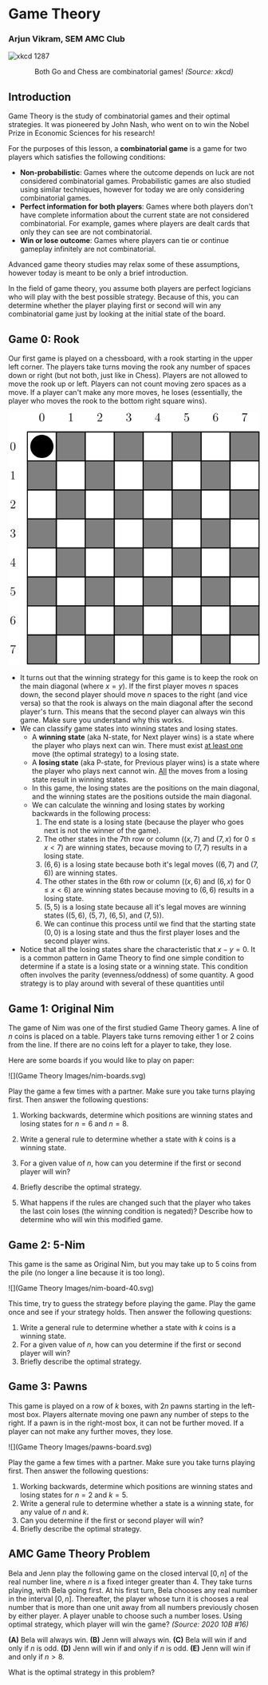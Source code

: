 # Game Theory

### Arjun Vikram, SEM AMC Club

![xkcd 1287](https://www.explainxkcd.com/wiki/images/6/65/puzzle.png)

<center>Both Go and Chess are combinatorial games! <i>(Source: xkcd)</i></i></center>

## Introduction

Game Theory is the study of combinatorial games and their optimal strategies. It was pioneered by John Nash, who went on to win the Nobel Prize in Economic Sciences for his research!

For the purposes of this lesson, a **combinatorial game** is a game for two players which satisfies the following conditions:

- **Non-probabilistic**: Games where the outcome depends on luck are not considered combinatorial games. Probabilistic games are also studied using similar techniques, however for today we are only considering combinatorial games.
- **Perfect information for both players**: Games where both players don't have complete information about the current state are not considered combinatorial. For example, games where players are dealt cards that only they can see are not combinatorial.
- **Win or lose outcome**: Games where players can tie or continue gameplay infinitely are not combinatorial.

Advanced game theory studies may relax some of these assumptions, however today is meant to be only a brief introduction.

In the field of game theory, you assume both players are perfect logicians who will play with the best possible strategy. Because of this, you can determine whether the player playing first or second will win any combinatorial game just by looking at the initial state of the board.









## Game 0: Rook

Our first game is played on a chessboard, with a rook starting in the upper left corner. The players take turns moving the rook any number of spaces down or right (but not both, just like in Chess). Players are not allowed to move the rook up or left. Players can not count moving zero spaces as a move. If a player can't make any more moves, he loses (essentially, the player who moves the rook to the bottom right square wins).

<span><!--
unitsize(1cm);
for (real x = 0; x < 8; ++x) {
    for (real y = 0; y < 8; ++y) {
        if ((x+y)%2 == 0) {
            fill((x, y)--(x+1, y)--(x+1, y+1)--(x, y+1)--cycle, gray);
        }
        draw((x, y)--(x+1, y)--(x+1, y+1)--(x, y+1)--cycle, black+1);
    }
    label((string) x, (x+0.5, 8.5));
}
for (real y = 0; y < 8; ++y) {
    label((string) y, (-0.5, 7.5-y));
}
fill(circle((0.5, 7.5), 0.4), black);
--></span>

<img src="Game Theory Images/rook-board.svg" style="zoom:80%;" />

- It turns out that the winning strategy for this game is to keep the rook on the main diagonal (where $x=y$). If the first player moves $n$ spaces down, the second player should move $n$ spaces to the right (and vice versa) so that the rook is always on the main diagonal after the second player's turn. This means that the second player can always win this game. Make sure you understand why this works.
- We can classify game states into winning states and losing states.
  - A **winning state** (aka N-state, for Next player wins) is a state where the player who plays next can win. There must exist <u>at least one</u> move (the optimal strategy) to a losing state.
  - A **losing state** (aka P-state, for Previous player wins) is a state where the player who plays next cannot win. <u>All</u> the moves from a losing state result in winning states.
  - In this game, the losing states are the positions on the main diagonal, and the winning states are the positions outside the main diagonal.
  - We can calculate the winning and losing states by working backwards in the following process:
    1. The end state is a losing state (because the player who goes next is not the winner of the game).
    2. The other states in the 7th row or column ($(x,7)$ and $(7,x)$ for $0\le x \lt 7$) are winning states, because moving to $(7,7)$ results in a losing state.
    3. $(6, 6)$ is a losing state because both it's legal moves ($(6,7)$ and $(7,6)$) are winning states.
    4. The other states in the 6th row or column ($(x,6)$ and $(6,x)$ for $0\le x \lt 6$) are winning states because moving to $(6, 6)$ results in a losing state.
    5. $(5, 5)$ is a losing state because all it's legal moves are winning states ($(5,6)$, $(5, 7)$, $(6, 5)$, and $(7, 5)$).
    6. We can continue this process until we find that the starting state $(0, 0)$ is a losing state and thus the first player loses and the second player wins.
- Notice that all the losing states share the characteristic that $x-y=0$. It is a common pattern in Game Theory to find one simple condition to determine if a state is a losing state or a winning state. This condition often involves the parity (evenness/oddness) of some quantity. A good strategy is to play around with several of these quantities until 

## Game 1: Original Nim

The game of Nim was one of the first studied Game Theory games. A line of $n$ coins is placed on a table. Players take turns removing either $1$ or $2$ coins from the line. If there are no coins left for a player to take, they lose.

Here are some boards if you would like to play on paper:

<span><!--
unitsize(1cm);
// Typora mangles strings in quotes
// It should read {quote}{dollars}n=%d{dollars}{quote}
void drawRow(int n, real y, string l=format("$n=%dquot;, n)) {
    label(l, (-1.5, y));
    for (int x=0; x < n; ++x)
        fill(circle((x, y), 0.4), gray(.4));
}
int[] ns = {6, 8};
for (int i = 0; i < ns.length; ++i)
    drawRow(ns[i], -1.5*i);
drawRow(10, -1.5*ns.length, "$n=21quot;);
drawRow(10, -1.5*ns.length-1, "");
fill(circle((9.87, -1.5*ns.length-0.5), 0.4), gray(.4));
--></span>

![](Game Theory Images/nim-boards.svg)

Play the game a few times with a partner. Make sure you take turns playing first. Then answer the following questions:

1. Working backwards, determine which positions are winning states and losing states for $n=6$ and $n=8$.
2. Write a general rule to determine whether a state with $k$ coins is a winning state.
3. For a given value of $n$, how can you determine if the first or second player will win?
4. Briefly describe the optimal strategy.

5. What happens if the rules are changed such that the player who takes the last coin loses (the winning condition is negated)? Describe how to determine who will win this modified game.

## Game 2: 5-Nim

This game is the same as Original Nim, but you may take up to $5$ coins from the pile (no longer a line because it is too long).

<span><!--
unitsize(1cm);
// Typora mangles strings in quotes
// It should read {quote}{dollars}n=%d{dollars}{quote}
void drawRow(int n, real y, string l=format("$n=%dquot;, n)) {
    label(l, (-1.5, y));
    for (int x=0; x < n; ++x)
        fill(circle((x, y), 0.4), gray(.4));
}
drawRow(10, 0, "$n=40quot;);
drawRow(10, -1, "");
drawRow(10, -2, "");
drawRow(10, -3, "");
--></span>

![](Game Theory Images/nim-board-40.svg)

This time, try to guess the strategy before playing the game. Play the game once and see if your strategy holds. Then answer the following questions:

1. Write a general rule to determine whether a state with $k$ coins is a winning state.
2. For a given value of $n$, how can you determine if the first or second player will win?
3. Briefly describe the optimal strategy.





## Game 3: Pawns

This game is played on a row of $k$ boxes, with $2n$ pawns starting in the left-most box. Players alternate moving one pawn any number of steps to the right. If a pawn is in the right-most box, it can not be further moved. If a player can not make any further moves, they lose.

<span><!--
unitsize(2cm);
for (real x = 0; x < 5; ++x)
    draw((x, 0)--(x+1, 0)--(x+1, 1)--(x, 1)--cycle, black+1);
void triangle(real x, real y) {
    fill((x, y)--(x+0.2, y)--(x+0.1, y+0.3)--cycle, black);
}
for (real x = 0.1; x < 1; x += 0.5)
    for (real y = 0.1; y < 1; y += 0.5)
        triangle(x, y);
// Typora mangles strings in quotes
// It should read {quote}{dollars}n=2{dollars}{quote}
label("$n=2$", (-0.5, 0.65));
label("$k=5$", (-0.5, 0.35));
label("Goal", (4.5, 0.15));
--></span>

![](Game Theory Images/pawns-board.svg)

Play the game a few times with a partner. Make sure you take turns playing first. Then answer the following questions:

1. Working backwards, determine which positions are winning states and losing states for $n=2$ and $k=5$.
2. Write a general rule to determine whether a state is a winning state, for any value of $n$ and $k$.
3. Can you determine if the first or second player will win?
4. Briefly describe the optimal strategy.

## AMC Game Theory Problem

Bela and Jenn play the following game on the closed interval $[0, n]$ of the real number line, where $n$ is a fixed integer greater than $4$. They take turns playing, with Bela going first. At his first turn, Bela chooses any real number in the interval $[0, n]$. Thereafter, the player whose turn it is chooses a real number that is more than one unit away from all numbers previously chosen by either player. A player unable to choose such a number loses. Using optimal strategy, which player will win the game? *(Source: 2020 10B #16)*

$\textbf{(A)} \text{ Bela will always win.}$
$\textbf{(B)} \text{ Jenn will always win.}$
$\textbf{(C)} \text{ Bela will win if and only if }n \text{ is odd.}$
$\textbf{(D)} \text{ Jenn will win if and only if }n \text{ is odd.}$
$\textbf{(E)} \text { Jenn will win if and only if } n>8.$

What is the optimal strategy in this problem?
